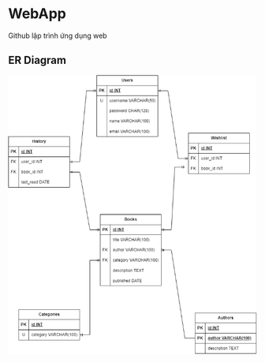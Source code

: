 # WebApp

Github lập trình ứng dụng web

## ER Diagram
![alt](https://github.com/3V2T/WebApp/blob/main/ERD.png?raw=true)